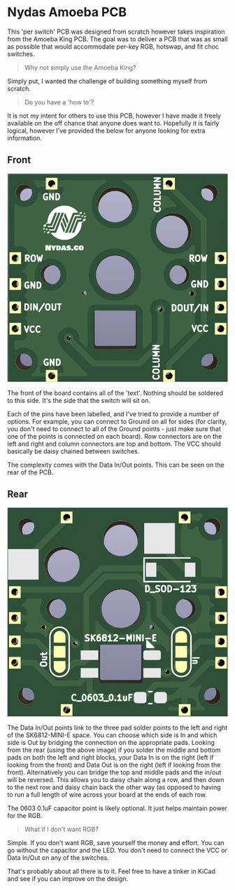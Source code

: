 # Nydas Amoeba PCB

This 'per switch' PCB was designed from scratch however takes inspiration from the Amoeba King PCB. The goal was to deliver a PCB that was as small as possible that would accommodate per-key RGB, hotswap, and fit choc switches.

> Why not simply use the Amoeba King?

Simply put, I wanted the challenge of building something myself from scratch. 

> Do you have a 'how to'?

It is not my intent for others to use this PCB, however I have made it freely available on the off chance that anyone does want to. Hopefully it is fairly logical, however I've provided the below for anyone looking for extra information.

## Front
![Front of the PCB](https://github.com/nydasco/nydas_keyboard_v2/raw/main/NydasAmoeba/front.png)

The front of the board contains all of the 'text'. Nothing should be soldered to this side. It's the side that the switch will sit on. 

Each of the pins have been labelled, and I've tried to provide a number of options. For example, you can connect to Ground on all for sides (for clarity, you don't need to connect to all of the Ground points - just make sure that one of the points is connected on each board). Row connectors are on the left and right and column connectors are top and bottom. The VCC should basically be daisy chained between switches.

The complexity comes with the Data In/Out points. This can be seen on the rear of the PCB.
## Rear
![Rear of the PCB](https://github.com/nydasco/nydas_keyboard_v2/raw/main/NydasAmoeba/back.png)

The Data In/Out points link to the three pad solder points to the left and right of the SK6812-MINI-E space. You can choose which side is In and which side is Out by bridging the connection on the appropriate pads. Looking from the rear (using the above image) if you solder the middle and bottom pads on both the left and right blocks, your Data In is on the right (left if looking from the front) and Data Out is on the right (left if looking from the front). Alternatively you can bridge the top and middle pads and the in/out will be reversed. This allows you to daisy chain along a row, and then down to the next row and daisy chain back the other way (as opposed to having to run a full length of wire across your board at the ends of each row.

The 0603 0.1uF capacitor point is likely optional. It just helps maintain power for the RGB.

> What if I don't want RGB?

Simple. If you don't want RGB, save yourself the money and effort. You can go without the capacitor and the LED. You don't need to connect the VCC or Data In/Out on any of the switches.

That's probably about all there is to it. Feel free to have a tinker in KiCad and see if you can improve on the design.